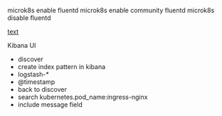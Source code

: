microk8s enable fluentd
microk8s enable community fluentd
microk8s disable fluentd

[text](https://www.digitalocean.com/community/tutorials/how-to-set-up-an-elasticsearch-fluentd-and-kibana-efk-logging-stack-on-kubernetes)

Kibana UI
- discover
- create index pattern in kibana
- logstash-*
- @timestamp
- back to discover
- search kubernetes.pod_name:ingress-nginx
- include message field
